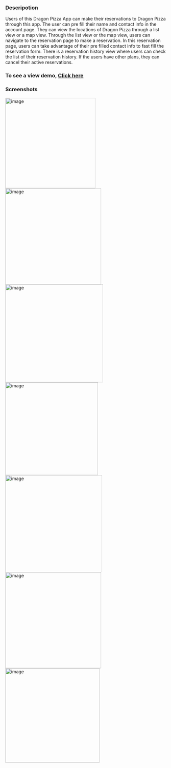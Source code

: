 ### Descripotion
Users of this Dragon Pizza App can make their reservations to Dragon Pizza through this app. The user can pre fill their name and contact info in the account page. They can view the locations of Dragon Pizza through a list view or a map view. Through the list view or the map view, users can navigate to the reservation page to make a reservation. In this reservation page, users can take advantage of their pre filled contact info to fast fill the reservation form. There is a reservation history view where users can check the list of their reservation history. If the users have other plans, they can cancel their active reservations.

### To see a view demo, [Click here](https://drive.google.com/file/d/1PU8RGoMuXafel6NYNIqJJZVUG42ho9u6/view?usp=sharing)

### Screenshots
<img width="282" alt="image" src="https://github.com/berrywhj/RestaurantReservation/assets/63690540/427ab218-3535-4440-8f30-3d5d7c4e062b">

<img width="300" alt="image" src="https://github.com/berrywhj/RestaurantReservation/assets/63690540/37f1f8a2-67bf-41b2-8d78-1d9d3c404472">

<img width="306" alt="image" src="https://github.com/berrywhj/RestaurantReservation/assets/63690540/775c1576-6647-44c5-81a4-8b27c81f9725">

<img width="290" alt="image" src="https://github.com/berrywhj/RestaurantReservation/assets/63690540/ee538ce9-7fdb-4fd4-865f-4b5f3df359b5">

<img width="303" alt="image" src="https://github.com/berrywhj/RestaurantReservation/assets/63690540/47d5b997-67d6-46c7-906a-9a7e2de070a3">

<img width="300" alt="image" src="https://github.com/berrywhj/RestaurantReservation/assets/63690540/033976b9-5821-4cc9-bdcc-75d3c48a2b17">

<img width="295" alt="image" src="https://github.com/berrywhj/RestaurantReservation/assets/63690540/6e338292-9cc1-4dd4-90d4-cc8eea6eafd2">
